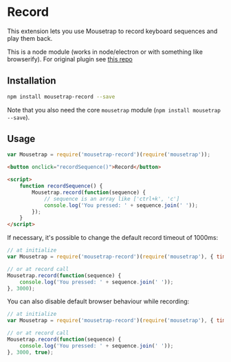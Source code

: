 # Record

This extension lets you use Mousetrap to record keyboard sequences and play them back.

This is a node module (works in node/electron or with something like browserify). For original plugin see [this repo](https://github.com/ccampbell/mousetrap/tree/master/plugins/record)

## Installation

```bash
npm install mousetrap-record --save
```

Note that you also need the core `mousetrap` module (`npm install mousetrap --save`).

## Usage

```javascript
var Mousetrap = require('mousetrap-record')(require('mousetrap'));
```

```html
<button onclick="recordSequence()">Record</button>

<script>
    function recordSequence() {
        Mousetrap.record(function(sequence) {
            // sequence is an array like ['ctrl+k', 'c']
            console.log('You pressed: ' + sequence.join(' '));
        });
    }
</script>
```

If necessary, it's possible to change the default record timeout of 1000ms:

```js
// at initialize
var Mousetrap = require('mousetrap-record')(require('mousetrap'), { timeout: 250 });

// or at record call
Mousetrap.record(function(sequence) {
    console.log('You pressed: ' + sequence.join(' '));
}, 3000);
```

You can also disable default browser behaviour while recording:

```js
// at initialize
var Mousetrap = require('mousetrap-record')(require('mousetrap'), { timeout: 250, preventDefault: true });

// or at record call
Mousetrap.record(function(sequence) {
    console.log('You pressed: ' + sequence.join(' '));
}, 3000, true);
```